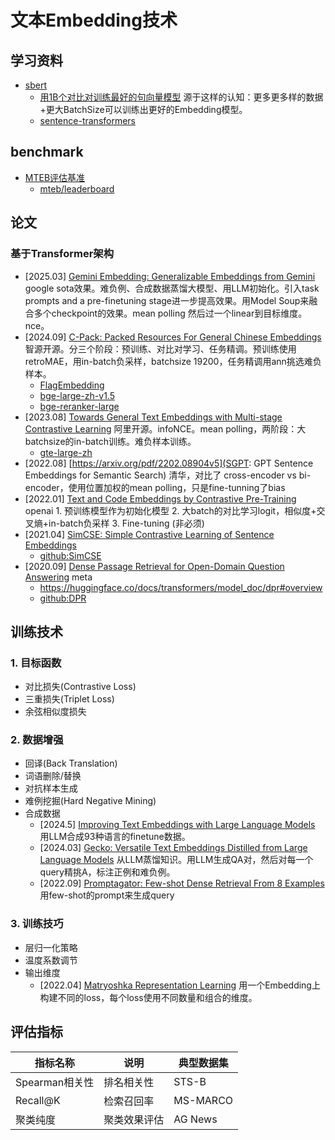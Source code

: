 # 文本Embedding技术

## 学习资料

- [sbert](https://www.sbert.net/) 
    - [用1B个对比对训练最好的句向量模型](https://discuss.huggingface.co/t/train-the-best-sentence-embedding-model-ever-with-1b-training-pairs/7354) 源于这样的认知：更多更多样的数据+更大BatchSize可以训练出更好的Embedding模型。
    - [sentence-transformers](https://github.com/UKPLab/sentence-transformers)

## benchmark

- [MTEB评估基准](https://github.com/embeddings-benchmark/mteb)
    - [mteb/leaderboard](https://huggingface.co/spaces/mteb/leaderboard)

## 论文

### 基于Transformer架构

- [2025.03] [Gemini Embedding: Generalizable Embeddings from Gemini](https://www.arxiv.org/abs/2503.07891) google sota效果。难负例、合成数据蒸馏大模型、用LLM初始化。引入task prompts and a pre-finetuning stage进一步提高效果。用Model Soup来融合多个checkpoint的效果。mean polling 然后过一个linear到目标维度。nce。
- [2024.09] [C-Pack: Packed Resources For General Chinese Embeddings](https://arxiv.org/pdf/2309.07597) 智源开源。分三个阶段：预训练、对比对学习、任务精调。预训练使用retroMAE，用in-batch负采样，batchsize 19200，任务精调用ann挑选难负样本。
    - [FlagEmbedding](https://github.com/FlagOpen/FlagEmbedding)
    - [bge-large-zh-v1.5](https://huggingface.co/BAAI/bge-large-zh-v1.5)
    - [bge-reranker-large](https://huggingface.co/BAAI/bge-reranker-large)
- [2023.08] [Towards General Text Embeddings with Multi-stage Contrastive Learning](https://arxiv.org/abs/2308.03281) 阿里开源。infoNCE。mean polling，两阶段：大batchsize的in-batch训练。难负样本训练。
   - [gte-large-zh](https://huggingface.co/thenlper/gte-large-zh)
- [2022.08] [https://arxiv.org/pdf/2202.08904v5](SGPT: GPT Sentence Embeddings for Semantic Search) 清华，对比了 cross-encoder vs bi-encoder，使用位置加权的mean polling，只是fine-tunning了bias
- [2022.01] [Text and Code Embeddings by Contrastive Pre-Training](https://arxiv.org/pdf/2201.10005) openai 1. 预训练模型作为初始化模型 2. 大batch的对比学习logit，相似度+交叉熵+in-batch负采样 3. Fine-tuning (非必须)
- [2021.04] [SimCSE: Simple Contrastive Learning of Sentence Embeddings](https://arxiv.org/abs/2104.08821)
    - [github:SimCSE](https://github.com/princeton-nlp/SimCSE#model-list)
- [2020.09] [Dense Passage Retrieval for Open-Domain Question Answering](https://arxiv.org/pdf/2004.04906) meta
    - https://huggingface.co/docs/transformers/model_doc/dpr#overview
    - [github:DPR](https://github.com/facebookresearch/DPR)


## 训练技术
### 1. 目标函数
- 对比损失(Contrastive Loss)
- 三重损失(Triplet Loss)
- 余弦相似度损失

### 2. 数据增强
- 回译(Back Translation)
- 词语删除/替换
- 对抗样本生成
- 难例挖掘(Hard Negative Mining)
- 合成数据
    - [2024.5] [Improving Text Embeddings with Large Language Models](https://arxiv.org/abs/2401.00368) 用LLM合成93种语言的finetune数据。
    - [2024.03] [Gecko: Versatile Text Embeddings Distilled from Large Language Models](https://arxiv.org/abs/2403.20327) 从LLM蒸馏知识。用LLM生成QA对，然后对每一个query精挑A，标注正例和难负例。
    - [2022.09] [Promptagator: Few-shot Dense Retrieval From 8 Examples](https://arxiv.org/abs/2209.11755) 用few-shot的prompt来生成query

### 3. 训练技巧

- 层归一化策略
- 温度系数调节
- 输出维度
    - [2022.04] [Matryoshka Representation Learning](https://arxiv.org/abs/2205.13147) 用一个Embedding上构建不同的loss，每个loss使用不同数量和组合的维度。

## 评估指标
| 指标名称       | 说明                  | 典型数据集       |
|----------------|-----------------------|------------------|
| Spearman相关性 | 排名相关性            | STS-B            |
| Recall@K       | 检索召回率            | MS-MARCO         |
| 聚类纯度       | 聚类效果评估          | AG News          |


